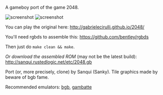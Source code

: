 A gameboy port of the game 2048.

![screenshot](http://sanqui.rustedlogic.net/etc/2048-gb-title.png)
![screenshot](http://sanqui.rustedlogic.net/etc/2048-gb-screenshot2.png)

You can play the original here: http://gabrielecirulli.github.io/2048/

You'll need rgbds to assemble this: https://github.com/bentley/rgbds

Then just do `make clean && make`.

*Or download the assembled ROM* (may not be the latest build):
http://sanqui.rustedlogic.net/etc/2048.gb

Port (or, more precisely, clone) by Sanqui (Sanky).
Tile graphics made by beware of bgb fame.

Recommended emulators: [bgb](http://bgb.bircd.org/), [gambatte](https://github.com/sinamas/gambatte)
